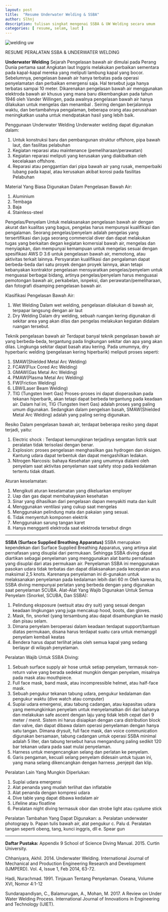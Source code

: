 ```yaml
---
layout: post
title:  "Resume Underwater Welding & SSBA"
author: Slhnj
description: tulisan singkat mengenai SSBA & UW Welding secara umum
categories: [ resume, selam, laut ]
---
```



![welding uw](https://live.staticflickr.com/65535/49174126032_8744230f39_n.jpg)


RESUME PERALATAN SSBA & UNDERWATER WELDING

**Underwater Welding**
Sejarah
Pengelasan bawah air dimulai pada Perang Dunia pertama saat Angkatan laut Inggris melakukan perbaikan sementara pada kapal-kapal mereka yang meliputi lambung kapal yang bocor. Sebelumnya, pengelasan bawah air  hanya terbatas pada operasi penyelamatan dan perbaikan emergensi saja. Hal tersebut juga hanya terbatas sampai 10 meter.
Dikarenakan pengelasan bawah air menggunakan elektroda bawah air khusus yang mana baru dikembangkan pada tahun 1946 oleh Vander Willingen, pada awalnya pengelasan bawah air hanya dilakukan untuk mengelas dan menambal . Seiring dengan berjalannya waktu, dan bertambahnya pengalaman, beberapa orang atau perusahaan meningkatkan usaha untuk mendpatakan hasil yang lebih baik.

Penggunaan Underwater Welding
Underwater welding dapat digunakan dalam:
1.	Untuk konstruksi baru dan pembangunan struktur offshore, pipa bawah laut, dan fasilitas pelabuhan
2.	Kegiatan reparasi atau maintenance (pemeliharaan/perawatan)
3.	Kegiatan reparasi meliputi yang kerusakan yang diakibatkan oleh kecelakaan offshore.
4.	Reparasi atau penggantian dari pipa bawah air yang rusak, memperbaiki lubang pada kapal, atau kerusakan akibat korosi pada fasilitas Pelabuhan

Material Yang Biasa Digunakan Dalam Pengelasan Bawah Air:
1.	Aluminium
2.	Tembaga
3.	Baja
4.	Stainless-steel

Pengelas/Penyelam
Untuk melaksanakan pengelasan bawah air dengan akurat dan kualitas yang bagus, pengelas harus mempunyai kualifikasi dan pengalaman. Seorang pengelas/penyelam adalah pengelas yang tersertifikasi dan juga seorang commercial diver dan dapat melakukan tugas yang berkaitan degan kegiatan komersial bawah air, mengelas dan menyiapkan, dan mempunyai kemampuan untuk mengelas sesuai dengan spesifikasi AWS D 3.6 untuk pengelasan bawah air, memotong, atau aktivitas terkait lainnya. Persyaratan kualifikasi dan pengalaman dapat berbeda-beda dari satu proyek dengan proyek lainnya, akan tetapi kebanyakan kontraktor pengelasan mensyaratkan pengelas/penyelam untuk menguasai berbagai bidang, artinya pengelas/penyelam harus menguasai pemotongan bawah air, perkabelan, isnpeksi, dan perawatan/pemeliharaan, dan fotografi disamping pengelasan bawah air.

Klasifikasi Pengelasan Bawah Air:
1.	Wet Welding
Dalam wet welding, pengelasan dilakukan di bawah air, terpapar langsung dengan air laut
2.	Dry Welding
Dalam dry welding, sebuah ruangan kering digunakan di sekitar area yang akan dilas dan pengelas melakukan kegiatan didalam ruangan tersebut.


Teknik pengelasan bawah air
Terdapat banyal teknik pengelasan bawah air yang berbeda-beda, tergantung pada lingkungan sekitar dan apa yang akan dilas. Lingkunga sekitar dapat basah atau kering. Pada umumnya, dry hyperbaric welding (pengelasan kering hiperbarik) meliputi proses seperti: 
1.	SMAW(Shielded Metal Arc Welding)
2.	FCAW(Flux Cored Arc Welding)
3.	GMAW(Gas Metal Arc Welding)
4.	PMAW(Plasma Metal Arc Welding)
5.	FW(Friction Welding)
6.	LBW(Laser Beam Welding)
7.	TIG (Tungsten Inert Gas)
Proses-proses ini dapat dioperasikan pada tekanan hiperbarik, akan tetapi dapat berbeda tergantung pada keadaan air. Dalam hal ini, TIG (Tungsten Inert Gas) adalah proses yang paling umum digunakan. Sedangkan dalam pengelsan basah, SMAW(Shielded Metal Arc Welding) adalah yang paling sering digunakan.


Resiko
Dalam pengelasan bawah air, terdapat beberapa resiko yang dapat terjadi, yaitu:
1.	Electric shock	: Terdapat kemungkinan terjadinya sengatan listrik saat peralatan tidak terisolasi dengan benar.
2.	Explosion: proses pengelasan menghasilkan gas hydrogen dan oksigen. Kantung udara dapat terbentuk dan dapat mengashilkan ledakan.
3.	Nitrogen Narcosis: bahaya Kesehatan yang umumnya dialami oleh penyelam saat aktivitas penyelaman saat safety stop pada kedalaman tertentu tidak ditaati.

Aturan keselamatan:
1.	Mengikuti aturan keselamatan yang dikeluarkan employer
2.	Uap dan gas dapat membahayakan kesehatan
3.	Sinar yang dihasilkan dari pengelasan dapan menyakiti mata dan kulit
4.	Menggunakan ventilasi yang cukup saat mengelas
5.	Menggunakan pelindung mata dan pakaian yang sesuai.
6.	Tidak menyentuh komponen elektrik
7.	Menggunakan sarung tangan karet
8.	Hanya mengganti elektroda saat elektroda tersebut dingn

 
 ___
 

**SSBA (Surface Supplied Breathing Apparatus)**
SSBA merupakan kependekan dari Surface Supplied Breathing Apparatus, yang artinya alat pernafasan yang disuplai dari permukaan. Sehingga SSBA diving dapat diartikan sebagai penyelaman yang menggunakan alat bantu pernafasan yang disuplai dari atas permukaan air. Penyelaman SSBA ini menggunakan pasokan udara tidak terbatas dan dapat dilaksanakan pada kecepatan arus maksimal 2,5 knots. Karenanya penyelaman ini di-gunakan untuk melaksanakan penyelaman pada kedalaman lebih dari 60 m Oleh karena itu, SSBA diving mempunyai perlatan yang berbeda dengan yang digunakan saat penyelaman SCUBA.
Alat-Alat Yang Wajib Digunakan Untuk Semua Penyelam (Snorkel, SCUBA, Dan SSBA):
1.	Pelindung eksposure (wetsuit atau dry suit) yang sesuai dengan keadaan lingkungan yang juga mencakup hood, boots, dan gloves.
2.	Mask, fin, snorkel (yang tersambung atau dapat disambungkan ke mask) dan pisau selam.
3.	Dimana penyelam beroperasi dalam keadaan terdapat support/bantuan diatas permukaan, disana harus terdapat suatu cara untuk memanggil penyelam kembali keatas
4.	Bendera harus dapat terlihat jelas oleh semua kapal yang sedang berlayar di wilayah penyelaman.

Peralatan Wajib Untuk SSBA Diving:
1.	Sebuah surface supply air hose untuk setiap penyelam, termasuk non-return valve yang berada sedekat mungkin dengan penyelam, misalnya pada mask atau mouthpiece.
2.	Full face mask, band mask, atau incompressible helmet, atau half-face mask.
3.	Sebuah pengukur tekanan tabung udara, pengukur kedalaman dan pengukur waktu (dive watch atau computer)
4.	Suplai udara emergensi, atau  tabung cadangan, atau kapasitas udara yang memungkinkan penyelam untuk menyelamatkan diri dari bahanya dan melakukan safe ascent dengan laju yang tidak lebih cepat dari 9 meter / menit. Sistem ini harus disiapkan dengan cara distribution block dan valve, dan dapat dibawa dalam operasi penyelaman dengan hanya satu tangan. Dimana drysuit, full face mask, dan voice communication digunakan bersamaan, tabung cadangan untuk operasi SSBA minimal adalah 5 liter, dan tabung tersebut harus mengandung paling sedikit 120 bar tekanan udara pada saat mulai penyelaman.
5.	Harness untuk mengencangkan selang dan perlatan ke penyelam.
6.	Garis pengaman, kecuali selang penyelam didesain untuk tujuan ini, yang mana selang dikencangkan dengan harness ,penjepit dan klip.
 
Peralatan Lain Yang Mungkin Diperlukan:
1.	Suplai udara emergensi
2.	Alat penanda yang mudah terlihat dan inflatable
3.	Alat penanda dengan kompresi udara
4.	Dive table yang dapat dibawa kedalam air
5.	Lifeline atau floatline
6.	Peralatan night diving termasuk obor dan strobe light atau cyalume stick


Peralatan Tambahan Yang Dapat Digunakan:
a.	Peralatan underwater photograpy
b.	Papan tulis bawah air, alat pengukur
c.	Palu
d.	Peralatan tangan seperti obeng, tang, kunci inggris, dll
e.	Spear gun 

 
___

**Daftar Pustaka:**
Appendix 9 School of Science Diving Manual. 2015. Curtin University.

Chhaniyara, Akhil. 2014. Underwater Welding. International Journal of Mechanical and Production Engineering Research and Development (IJMPERD). Vol. 4, Issue 1, Feb 2014, 63-72. 

Hadi, Nurachmad. 1991. Tinjauan Tentang Penyelaman. Oseana, Volume XVI, Nomor 4:1-12

Sundarapandiyan, C., Balamurugan, A., Mohan, M. 2017. A Review on Under Water Welding Process. International Journal of Innovations in Engineering and Technology (IJIET).









